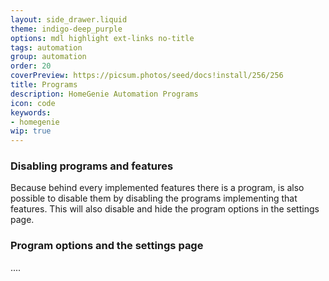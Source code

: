 ```yaml
---
layout: side_drawer.liquid
theme: indigo-deep_purple
options: mdl highlight ext-links no-title
tags: automation
group: automation
order: 20
coverPreview: https://picsum.photos/seed/docs!install/256/256
title: Programs
description: HomeGenie Automation Programs
icon: code
keywords:
- homegenie
wip: true
---
```



### Disabling programs and features

Because behind every implemented features there is a program, is also possible
to disable them by disabling the programs implementing that features.
This will also disable and hide the program options in the settings page.


### Program options and the settings page

....
